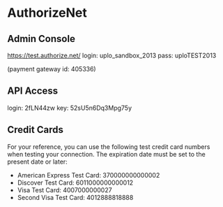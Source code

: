 # AuthorizeNet

## Admin Console

https://test.authorize.net/
login: uplo_sandbox_2013
pass:  uploTEST2013

(payment gateway id: 405336)

## API Access

login: 2fLN44zw
key: 52sU5n6Dq3Mpg75y

## Credit Cards

For your reference, you can use the following test credit card numbers when testing your connection. The expiration date must be set to the present date or later:

- American Express Test Card: 370000000000002
- Discover Test Card: 6011000000000012
- Visa Test Card: 4007000000027
- Second Visa Test Card: 4012888818888
